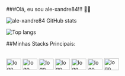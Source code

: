 
###Olá, eu sou ale-xandre84!!! ✌🏿



![ale-xandre84 GitHub stats](https://github-readme-stats.vercel.app/api?username=ale-xandre84&show_icons=true&theme=tokyonight)

![Top langs](https://github-readme-stats.vercel.app/api/top-langs/?username=ale-xandre84&layout=compact&langs_count=7&theme=tokyonight)

 ##Minhas Stacks Principais:


 <div style="display: inline_block"><br>
  <img src="https://cdn.jsdelivr.net/gh/devicons/devicon/icons/html5/html5-original.svg" align="center" alt="logo" height="30" width="40" />
  <img src="https://cdn.jsdelivr.net/gh/devicons/devicon/icons/css3/css3-original.svg" align="center" alt="logo" height="30" width="40" />
  <img src="https://cdn.jsdelivr.net/gh/devicons/devicon/icons/javascript/javascript-original.svg" align="center" alt="logo" height="30"width="40"/>
  <img src="https://cdn.jsdelivr.net/gh/devicons/devicon/icons/nodejs/nodejs-original.svg" align="center" alt="logo" height="30" width="40"/>
  <img src="https://cdn.jsdelivr.net/gh/devicons/devicon/icons/typescript/typescript-original.svg" align="center" alt="logo" height="30"width="40" />
  <img src="https://cdn.jsdelivr.net/gh/devicons/devicon/icons/react/react-original.svg" align="center" alt="logo" height="30" width="40"/>
  <img src="https://cdn.jsdelivr.net/gh/devicons/devicon/icons/nextjs/nextjs-original.svg"align="center" alt="logo" height="32" width="40" />
</div>

<br>









